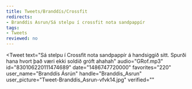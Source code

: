 ```yaml
---
title: Tweets/Branddís/Crossfit
redirects:
- Branddis Asrun/Sá stelpu í crossfit nota sandpappír
tags:
- Tweets
reviewed: no
---
```


<Tweet
text="Sá stelpu í Crossfit nota sandpappír á handsiggið sitt. Spurði hana hvort það væri ekki soldið gróft ahahah"
audio="GRof.mp3"
id="830106220111474689"
date="1486747720000"
favorites="220"
user_name="Branddís Ásrún"
handle="Branddis_Asrun"
user_picture="Tweet-Branddis_Asrun-vfvk14.jpg"
verified=""
></Tweet>

